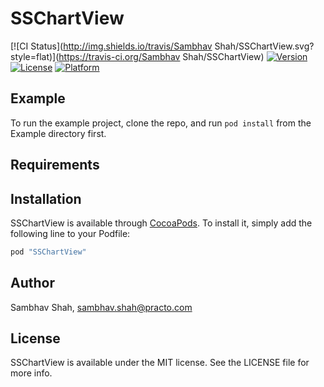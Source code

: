 # SSChartView

[![CI Status](http://img.shields.io/travis/Sambhav Shah/SSChartView.svg?style=flat)](https://travis-ci.org/Sambhav Shah/SSChartView)
[![Version](https://img.shields.io/cocoapods/v/SSChartView.svg?style=flat)](http://cocoapods.org/pods/SSChartView)
[![License](https://img.shields.io/cocoapods/l/SSChartView.svg?style=flat)](http://cocoapods.org/pods/SSChartView)
[![Platform](https://img.shields.io/cocoapods/p/SSChartView.svg?style=flat)](http://cocoapods.org/pods/SSChartView)

## Example

To run the example project, clone the repo, and run `pod install` from the Example directory first.

## Requirements

## Installation

SSChartView is available through [CocoaPods](http://cocoapods.org). To install
it, simply add the following line to your Podfile:

```ruby
pod "SSChartView"
```

## Author

Sambhav Shah, sambhav.shah@practo.com

## License

SSChartView is available under the MIT license. See the LICENSE file for more info.
